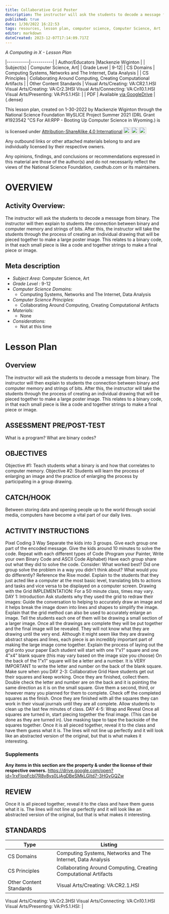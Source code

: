 ```yaml
---
title: Collaborative Grid Poster
description: The instructor will ask the students to decode a message from binary. The instructor will then explain to students the connection between binary and computer memory and strings of bits. After this, the instructor will take the students through the process of creating an individual drawing that will be pieced together to make a large poster image. This relates to a binary code, in that each small piece is like a code and together strings to make a final piece or image.
published: true
date: 1/30/2022 16:22:53
tags: resources, lesson plan, computer science, Computer Science, Art 
editor: markdown
dateCreated: 2023-12-07T17:14:09.717Z
---
```

*A Computing in X - Lesson Plan*

|-----------|-----------|
| Author/Educators |Mackenzie Wiginton |
| Subject(s) | Computer Science, Art|
| Grade Level | 9-12|
| CS Domains | Computing Systems, Networks and The Internet, Data Analysis |
| CS Principles | Collaborating Around Computing, Creating Computational Artifacts |
| Other Content Standards | Visual Arts/Creating: VA:CR2.1.HSI
Visual Arts/Creating: VA:Cr2.3HSI
Visual Arts/Connecting: VA:Cn10.1.HSI
Visual Arts/Presenting: VA:Pr5.1.HSI: | 
| PDF | Available [via GoogleDrive](https://drive.google.com/open?id=13hSF9QAsavuyic4rnvpHfBvRjshormTE) |
{.dense}






This lesson plan, created on 1-30-2022 by Mackenzie Wiginton through the National Science Foundation WySLICE Project Summer 2021 (DRL Grant #1923542 "CS For All:RPP - Booting Up Computer Science in Wyoming.) is  <p xmlns:cc="http://creativecommons.org/ns#" >  is licensed under <a href="http://creativecommons.org/licenses/by-sa/4.0/?ref=chooser-v1" target="_blank" rel="license noopener noreferrer" style="display:inline-block;">Attribution-ShareAlike 4.0 International<img style="height:22px!important;margin-left:3px;vertical-align:text-bottom;" src="https://mirrors.creativecommons.org/presskit/icons/cc.svg?ref=chooser-v1"><img style="height:22px!important;margin-left:3px;vertical-align:text-bottom;" src="https://mirrors.creativecommons.org/presskit/icons/by.svg?ref=chooser-v1"><img style="height:22px!important;margin-left:3px;vertical-align:text-bottom;" src="https://mirrors.creativecommons.org/presskit/icons/sa.svg?ref=chooser-v1"></a></p>


Any outbound links or other attached materials belong to and are individually licensed by their respective owners. 


Any opinions, findings, and conclusions or recommendations expressed in this material are those of the author(s) and do not necessarily reflect the views of the National Science Foundation, cxedhub.com or its maintainers.


# OVERVIEW
## Activity Overview:  
The instructor will ask the students to decode a message from binary. The instructor will then explain to students the connection between binary and computer memory and strings of bits. After this, the instructor will take the students through the process of creating an individual drawing that will be pieced together to make a large poster image. This relates to a binary code, in that each small piece is like a code and together strings to make a final piece or image.
## Meta description
+ *Subject Area:* Computer Science, Art 
+ *Grade Level :* 9-12 
+ *Computer Science Domains:*
   + Computing Systems, Networks and The Internet, Data Analysis
+ *Computer Science Principles:*
   + Collaborating Around Computing, Creating Computational Artifacts
+ *Materials:* 
   + None
+ *Considerations:*
   + Not at this time


# Lesson Plan
## Overview
The instructor will ask the students to decode a message from binary. The instructor will then explain to students the connection between binary and computer memory and strings of bits. After this, the instructor will take the students through the process of creating an individual drawing that will be pieced together to make a large poster image. This relates to a binary code, in that each small piece is like a code and together strings to make a final piece or image.
## ASSESSMENT PRE/POST-TEST
What is a program?
What are binary codes?
## OBJECTIVES
Objective #1: Teach students what a binary is and how that correlates to computer memory. 
Objective #2: Students will learn the process of enlarging an image and the practice of enlarging the process by participating in a group drawing.


## CATCH/HOOK
Between storing data and opening people up to the world through social media, computers have become a vital part of our daily lives.


## ACTIVITY INSTRUCTIONS
Pixel Coding 3 Way 
Separate the kids into 3 groups.
Give each group one part of the encoded message.
Give the kids around 10 minutes to solve the code.
Repeat with each different types of Code (Program your Painter, Write your own Binary Code and ASCII Code Alphabet)
Have each group share out what they did to solve the code. 
Consider: What worked best? Did one group solve the problem in a way you didn’t think about? What would you do differently? 
Reference the Rise model.
Explain to the students that they just acted like a computer at the most basic level, translating bits to actions and tasks and vice versa to be displayed on a computer screen.
Drawing with the Grid
IMPLEMENTATION: For a 50 minute class, times may vary.
DAY 1: Introduction
Ask students why they used the grid to redraw their images: 
 Guide the conversation to helping to accurately draw an image and it helps break the image down into lines and shapes to simplify the image.
 Explain that the grid method can also be used to accurately enlarge an image.
Tell the students each one of them will be drawing a small section of a larger image.
Once all the drawings are complete they will be put together and the final image will be revealed. They will not know what they are drawing until the very end. Although it might seem like they are drawing abstract shapes and lines, each piece is an incredibly important part of making the large image come together.
Explain the process of laying out the grid onto your paper
Each student will start with one 1”x1” square and one 4”x4” blank square (this may vary based on the image size you choose)
On the back of the 1”x1” square will be a letter and a number.
 It is VERY IMPORTANT to write the letter and number on the back of the blank square.  Make sure when you
DAY 2-3: Collaborative Grid
Have students get out their squares and keep working.
Once they are finished, collect them. Double check the letter and number are on the back and it is pointing the same direction as it is on the small square.
Give them a second, third, or however many you planned for them to complete.
Check off the completed squares as the finish.
Once they are finished with all the squares they can work in their visual journals until they are all complete.
Allow students to clean up the last few minutes of class.
DAY 4-5: Wrap and Reveal
Once all squares are turned in, start piecing together the final image. (This can be done as they are turned in). Use masking tape to tape the backside of the squares together.
Once it is all pieced together, reveal it to the class and have them guess what it is. The lines will not line up perfectly and it will look like an abstracted version of the original, but that is what makes it interesting.


### Supplements
**Any items in this section are the property & under the license of their respective owners.**
https://drive.google.com/open?id=1rxFIopFcbl7R8v8ys0LjAgDBeSMkLGItd7-3HGyGQZw




## REVIEW
Once it is all pieced together, reveal it to the class and have them guess what it is. The lines will not line up perfectly and it will look like an abstracted version of
the original, but that is what makes it interesting.
## STANDARDS        
| Type | Listing | 
|-----------|-----------|
| CS Domains  | Computing Systems, Networks and The Internet, Data Analysis|
| CS Principles   | Collaborating Around Computing, Creating Computational Artifacts|
| Other Content Standards | Visual Arts/Creating: VA:CR2.1.HSI
Visual Arts/Creating: VA:Cr2.3HSI
Visual Arts/Connecting: VA:Cn10.1.HSI
Visual Arts/Presenting: VA:Pr5.1.HSI:  |